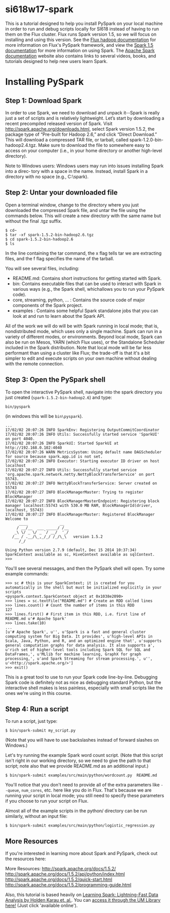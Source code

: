 # si618w17-spark

This is a tutorial designed to help you install PySpark on your local machine in order to run and debug scripts locally for SI618 instead of having to run them on the Flux cluster. Flux runs Spark version 1.5, so we will focus on installing and using this version. See the [Flux hadoop documentation](http://arc-ts.umich.edu/hadoop-user-guide/) for more information on Flux's PySpark framework, and view the [Spark 1.5 documentation](http://spark.apache.org/docs/1.5.2/) for more information on using Spark. The [Apache Spark documentation](http://spark.apache.org/documentation.html) website also contains links to several videos, books, and tutorials designed to help new users learn Spark.


# Installing PySpark

## Step 1: Download Spark

In order to use Spark, we need to download and unpack it--Spark is really just a set of scripts and is relatively lightweight. Let’s start by downloading a recent precompiled released version of Spark. Visit http://spark.apache.org/downloads.html, select Spark version 1.5.2, the package type of “Pre-built for Hadoop 2.6,” and click “Direct Download.” This will download a compressed TAR file, or tarball, called spark-1.2.0-bin-hadoop2.4.tgz. Make sure to download the file to somewhere easy to access on your computer (i.e., in your home directory or another high-level directory).

Note to Windows users: Windows users may run into issues installing Spark into a direc‐ tory with a space in the name. Instead, install Spark in a directory with no space (e.g., C:\spark).

## Step 2: Untar your downloaded file

Open a terminal window, change to the directory where you just downloaded the compressed Spark file, and untar the file using the commands below. This will create a new directory with the same name but without the final .tgz suffix. 
```
$ cd~
$ tar -xf spark-1.5.2-bin-hadoop2.6.tgz 
$ cd spark-1.5.2-bin-hadoop2.6
$ ls
```

In the line containing the tar command, the x flag tells tar we are extracting files, and the f flag specifies the name of the tarball.

You will see several files, including:

* README.md: Contains short instructions for getting started with Spark.
* bin: Contains executable files that can be used to interact with Spark in various ways (e.g., the Spark shell, whichallows you to run your PySpark code).
* core, streaming, python, ... : Contains the source code of major components of the Spark project.
* examples : Contains some helpful Spark standalone jobs that you can look at and run to learn about the Spark API.

All of the work we will do will be with Spark running in local mode; that is, nondistributed mode, which uses only a single machine. Spark can run in a variety of different modes, or environments. Beyond local mode, Spark can also be run on Mesos, YARN (which Flux uses), or the Standalone Scheduler included in the Spark distribution. Note that local mode will be far less performant than using a cluster like Flux; the trade-off is that it's a bit simpler to edit and execute scripts on your own machine without dealing with the remote connection.

## Step 3: Open the PySpark shell

To open the interactive PySpark shell, navigate into the spark directory you just created (```spark-1.5.2-bin-hadoop2.6```) and type:

```
bin/pyspark
```

(in windows this will be ```bin\pyspark```).

```
...
17/02/02 20:07:26 INFO SparkEnv: Registering OutputCommitCoordinator
17/02/02 20:07:26 INFO Utils: Successfully started service 'SparkUI' on port 4040.
17/02/02 20:07:26 INFO SparkUI: Started SparkUI at http://192.168.0.102:4040
17/02/02 20:07:26 WARN MetricsSystem: Using default name DAGScheduler for source because spark.app.id is not set.
17/02/02 20:07:26 INFO Executor: Starting executor ID driver on host localhost
17/02/02 20:07:27 INFO Utils: Successfully started service 'org.apache.spark.network.netty.NettyBlockTransferService' on port 55743.
17/02/02 20:07:27 INFO NettyBlockTransferService: Server created on 55743
17/02/02 20:07:27 INFO BlockManagerMaster: Trying to register BlockManager
17/02/02 20:07:27 INFO BlockManagerMasterEndpoint: Registering block manager localhost:55743 with 530.0 MB RAM, BlockManagerId(driver, localhost, 55743)
17/02/02 20:07:27 INFO BlockManagerMaster: Registered BlockManager
Welcome to
      ____              __
     / __/__  ___ _____/ /__
    _\ \/ _ \/ _ `/ __/  '_/
   /__ / .__/\_,_/_/ /_/\_\   version 1.5.2
      /_/

Using Python version 2.7.9 (default, Dec 15 2014 10:37:34)
SparkContext available as sc, HiveContext available as sqlContext.
>>> 
```

You'll see several messages, and then the PySpark shell will open. Try some example commands:

```
>>> sc # this is your SparkContext; it is created for you automatically in the shell but must be initialized explicitly in your scripts
<pyspark.context.SparkContext object at 0x1038e2090>
>>> lines = sc.textFile("README.md") # Create an RDD called lines
>>> lines.count() # Count the number of items in this RDD
127
>>> lines.first() # First item in this RDD, i.e. first line of README.md u'# Apache Spark'
>>> lines.take(10)
...
[u'# Apache Spark', u'', u'Spark is a fast and general cluster computing system for Big Data. It provides', u'high-level APIs in Scala, Java, Python, and R, and an optimized engine that', u'supports general computation graphs for data analysis. It also supports a', u'rich set of higher-level tools including Spark SQL for SQL and DataFrames,', u'MLlib for machine learning, GraphX for graph processing,', u'and Spark Streaming for stream processing.', u'', u'<http://spark.apache.org/>']
>>> exit()
```

This is a great tool to use to run your Spark code line-by-line. Debugging Spark code is definitely not as nice as debugging standard Python, but the interactive shell makes is less painless, especially with small scripts like the ones we're using in this course.

## Step 4: Run a script
To run a script, just type:
```
$ bin/spark-submit my_script.py
```
(Note that you will have to use backslashes instead of forward slashes on Windows.)

Let's try running the example Spark word count script. (Note that this script isn't right in our working directory, so we need to give the path to that script; note also that we provide README.md as an additional input.)

```
$ bin/spark-submit examples/src/main/python/wordcount.py  README.md
```

You'll notice that you don't need to provide all of the extra parameters like ```--queue```, ```num_cores```, etc. here like you do in Flux. That's because we are running your script in local mode; you still need to specify these parameters if you choose to run your script on Flux.

Almost all of the example scripts in the python/ directory can be run similarly, without an input file:

```
$ bin/spark-submit examples/src/main/python/logistic_regression.py
```

## More Resources

If you're interested in learning more about Spark and PySpark, check out the resources here:

More Resources:
http://spark.apache.org/docs/1.5.2/
http://spark.apache.org/docs/1.5.2/api/python/index.html
http://spark.apache.org/docs/1.5.2/quick-start.html
http://spark.apache.org/docs/1.5.2/programming-guide.html

Also, this tutorial is based heavily on [Learning Spark: Lightning-Fast Data Analysis by Holden Karau et. al.](http://shop.oreilly.com/product/0636920028512.do). You can [access it through the UM Library here!](https://mirlyn.lib.umich.edu/Record/013603581) (Just click 'available online').



